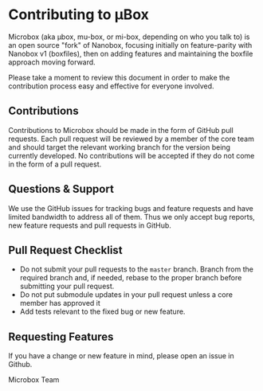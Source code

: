 # Contributing to μBox

Microbox (aka µbox, mu-box, or mi-box, depending on who you talk to) is an open source "fork" of Nanobox, focusing initially on feature-parity with Nanobox v1 (boxfiles), then on adding features and maintaining the boxfile approach moving forward. 

Please take a moment to review this document in order to make the contribution process easy and effective for everyone involved.

## Contributions

Contributions to Microbox should be made in the form of GitHub pull requests. Each pull request will be reviewed by a member of the core team and should target the relevant working branch for the version being currently developed. No contributions will be accepted if they do not come in the form of a pull request.

## Questions & Support

We use the GitHub issues for tracking bugs and feature requests and have limited bandwidth to address all of them. Thus we only accept bug reports, new feature requests and pull requests in GitHub. 

## Pull Request Checklist

* Do not submit your pull requests to the `master` branch. Branch from the required branch and, if needed, rebase to the proper branch before submitting your pull request. 
* Do not put submodule updates in your pull request unless a core member has approved it
* Add tests relevant to the fixed bug or new feature. 

## Requesting Features

If you have a change or new feature in mind, please open an issue in Github.


Microbox Team
